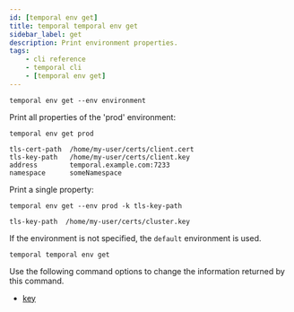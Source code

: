 ```yaml
---
id: [temporal env get]
title: temporal temporal env get
sidebar_label: get
description: Print environment properties.
tags:
	- cli reference
	- temporal cli
	- [temporal env get]
---
```


`temporal env get --env environment`

Print all properties of the 'prod' environment:

`temporal env get prod`

```
tls-cert-path  /home/my-user/certs/client.cert
tls-key-path   /home/my-user/certs/client.key
address        temporal.example.com:7233
namespace      someNamespace
```

Print a single property:

`temporal env get --env prod -k tls-key-path`

```
tls-key-path  /home/my-user/certs/cluster.key
```

If the environment is not specified, the `default` environment is used.

`temporal temporal env get`

Use the following command options to change the information returned by this command.



- [key](/cli/cmd-options/key)



